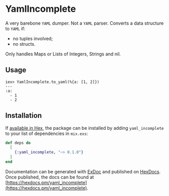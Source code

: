 # YamlIncomplete

A very barebone `YAML` dumper. Not a `YAML` parser. 
Converts a data structure to `YAML` if:
* no tuples involved;
* no structs.

Only handles Maps or Lists of Integers, Strings and nil.

## Usage

    iex> YamlIncomplete.to_yaml(%{a: [1, 2]})
    ---
    :a:
      - 1
      - 2

## Installation

If [available in Hex](https://hex.pm/docs/publish), the package can be installed
by adding `yaml_incomplete` to your list of dependencies in `mix.exs`:

```elixir
def deps do
  [
    {:yaml_incomplete, "~> 0.1.0"}
  ]
end
```

Documentation can be generated with [ExDoc](https://github.com/elixir-lang/ex_doc)
and published on [HexDocs](https://hexdocs.pm). Once published, the docs can
be found at [https://hexdocs.pm/yaml_incomplete](https://hexdocs.pm/yaml_incomplete).

